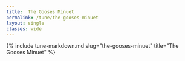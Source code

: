 ```yaml
---
title:  The Gooses Minuet
permalink: /tune/the-gooses-minuet
layout: single
classes: wide
---
```

{% include tune-markdown.md slug="the-gooses-minuet" title="The Gooses Minuet" %}
